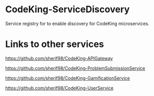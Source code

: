 # CodeKing-ServiceDiscovery

Service registry for to enable discovery for CodeKing microservices.


# Links to other services

https://github.com/sherif98/CodeKing-APIGateway

https://github.com/sherif98/CodeKing-ProblemSubmissionService

https://github.com/sherif98/CodeKing-GamificationService

https://github.com/sherif98/CodeKing-UserService

